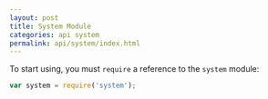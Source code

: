 ```yaml
---
layout: post
title: System Module
categories: api system
permalink: api/system/index.html
---
```


To start using, you must `require` a reference to the `system` module:

```javascript
var system = require('system');
```
